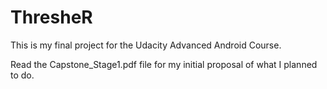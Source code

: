 # ThresheR
This is my final project for the Udacity Advanced Android Course.

Read the Capstone_Stage1.pdf file for my initial proposal of what I planned to do.
